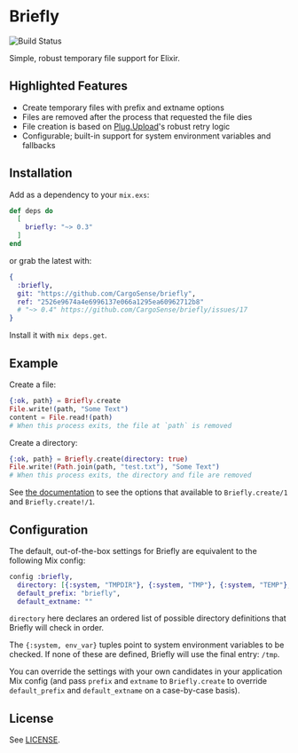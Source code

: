 Briefly
=======

![Build Status](https://github.com/CargoSense/briefly/actions/workflows/main.yml/badge.svg)

Simple, robust temporary file support for Elixir.

## Highlighted Features

* Create temporary files with prefix and extname options
* Files are removed after the process that requested the file dies
* File creation is based on [Plug.Upload](http://hexdocs.pm/plug/Plug.Upload.html)'s robust retry logic
* Configurable; built-in support for system environment variables and fallbacks

## Installation

Add as a dependency to your `mix.exs`:

```elixir
def deps do
  [
    briefly: "~> 0.3"
  ]
end
```

or grab the latest with:

```elixir
{
  :briefly,
  git: "https://github.com/CargoSense/briefly",
  ref: "2526e9674a4e6996137e066a1295ea60962712b8"
  # "~> 0.4" https://github.com/CargoSense/briefly/issues/17
}
```

Install it with `mix deps.get`.

## Example

Create a file:

```elixir
{:ok, path} = Briefly.create
File.write!(path, "Some Text")
content = File.read!(path)
# When this process exits, the file at `path` is removed
```

Create a directory:

```elixir
{:ok, path} = Briefly.create(directory: true)
File.write!(Path.join(path, "test.txt"), "Some Text")
# When this process exits, the directory and file are removed
```

See [the documentation](http://hexdocs.pm/briefly/Briefly.html#create/1) to see
the options that available to `Briefly.create/1` and `Briefly.create!/1`.

## Configuration

The default, out-of-the-box settings for Briefly are equivalent to the
following Mix config:

```elixir
config :briefly,
  directory: [{:system, "TMPDIR"}, {:system, "TMP"}, {:system, "TEMP"}, "/tmp"],
  default_prefix: "briefly",
  default_extname: ""
  ```

`directory` here declares an ordered list of possible directory definitions that Briefly will check in order.

The `{:system, env_var}` tuples point to system environment variables to be checked. If none of these are defined, Briefly will use the final entry: `/tmp`.

You can override the settings with your own candidates in your application Mix
config (and pass `prefix` and `extname` to `Briefly.create` to override
`default_prefix` and `default_extname` on a case-by-case basis).

## License

See [LICENSE](./LICENSE).
